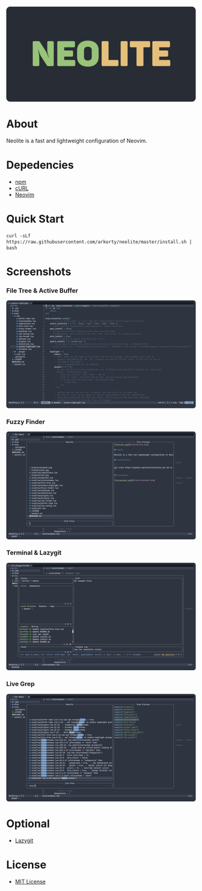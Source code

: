 ![neolite.png](blob/neolite.png)

# About

Neolite is a fast and lightweight configuration of Neovim.

# Depedencies
- [npm](https://github.com/npm/cli)
- [cURL](https://github.com/curl/curl)
- [Neovim](https://github.com/neovim/neovim)

# Quick Start

```
curl -sLf https://raw.githubusercontent.com/arkorty/neolite/master/install.sh | bash
```

# Screenshots

### File Tree & Active Buffer

![file-tree.png](blob/file-tree.png)

### Fuzzy Finder

![fuzzy-finder.png](blob/fuzzy-finder.png)

### Terminal & Lazygit

![lazygit.png](blob/lazygit.png)

### Live Grep

![live-grep.png](blob/live-grep.png)

# Optional

- [Lazygit](https://github.com/jesseduffield/lazygit)

# License

- [MIT License](LICENSE)
